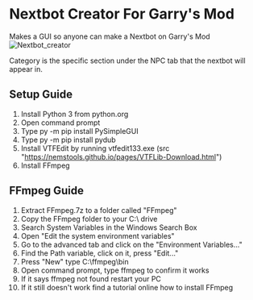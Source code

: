  # Nextbot Creator For Garry's Mod
 Makes a GUI so anyone can make a Nextbot on Garry's Mod
 ![Nextbot_creator](https://user-images.githubusercontent.com/91213927/198895618-11b907f1-d3bf-41da-b726-815ca404d9e8.png)

Category is the specific section under the NPC tab that the nextbot will appear in.
## Setup Guide
1. Install Python 3 from python.org
2. Open command prompt
3. Type py -m pip install PySimpleGUI
4. Type py -m pip install pydub
5. Install VTFEdit by running vtfedit133.exe (src "https://nemstools.github.io/pages/VTFLib-Download.html")
6. Install FFmpeg
## FFmpeg Guide
1. Extract FFmpeg.7z to a folder called "FFmpeg"
2. Copy the FFmpeg folder to your C:\ drive
3. Search System Variables in the Windows Search Box
4. Open "Edit the system environment variables"
5. Go to the advanced tab and click on the "Environment Variables..."
6. Find the Path variable, click on it, press "Edit..."
7. Press "New" type C:\ffmpeg\bin
8. Open command prompt, type ffmpeg to confirm it works
9. If it says ffmpeg not found restart your PC
10. If it still doesn't work find a tutorial online how to install FFmpeg
